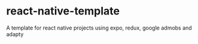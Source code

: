 # react-native-template
A template for react native projects using expo, redux, google admobs and adapty
